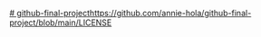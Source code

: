 [# github-final-project](https://github.com/annie-hola/github-final-project/blob/main/LICENSE)https://github.com/annie-hola/github-final-project/blob/main/LICENSE
